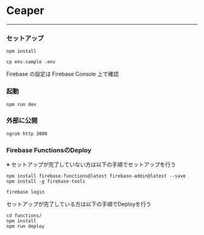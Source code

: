 # Ceaper
---

### セットアップ

```
npm install
```

```
cp env.sample .env
```

Firebase の設定は Firebase Console 上で確認

### 起動

```
npm run dev
```

### 外部に公開

```
ngrok http 3000
```

### Firebase FunctionsのDeploy
※ セットアップが完了していない方は以下の手順でセットアップを行う
```
npm install firebase-functions@latest firebase-admin@latest --save
npm install -g firebase-tools
```

```
firebase login
```

セットアップが完了している方は以下の手順でDeployを行う
```
cd functions/
npm install
npm run deploy
```